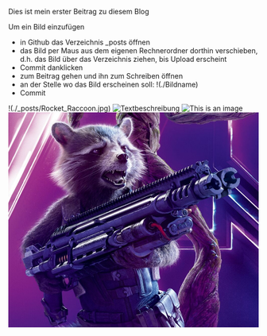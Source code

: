 Dies ist mein erster Beitrag zu diesem Blog

Um ein Bild einzufügen
- in Github das Verzeichnis _posts öffnen
- das Bild per Maus aus dem eigenen Rechnerordner dorthin verschieben, d.h. das Bild über das Verzeichnis ziehen, bis Upload erscheint
- Commit danklicken
- zum Beitrag gehen und ihn zum Schreiben öffnen
- an der Stelle wo das Bild erscheinen soll: !(./Bildname)
- Commit

!(./_posts/Rocket_Raccoon.jpg)
![Textbeschreibung]()
![This is an image](https://turk-hak.github.io/_posts/Rocket_Raccoon.jpg)
![This is an image](Rocket_Raccoon.jpg)
